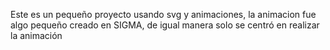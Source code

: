 Este es un pequeño proyecto usando svg y animaciones, la animacion fue algo pequeño creado en SIGMA, de igual manera solo se centró en realizar la animación